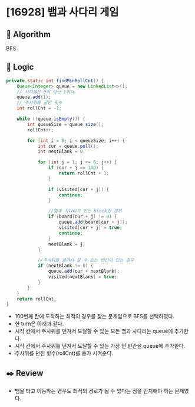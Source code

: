 # [16928] 뱀과 사다리 게임

## :pushpin: **Algorithm**

BFS

## :round_pushpin: **Logic**

```java
private static int findMinRollCnt() {
	Queue<Integer> queue = new LinkedList<>();
	// 시작점은 0이 아닌 1이다.
	queue.add(1);
	// 주사위를 굴린 횟수
	int rollCnt = -1;

	while (!queue.isEmpty()) {
		int queueSize = queue.size();
		rollCnt++;

		for (int i = 0; i < queueSize; i++) {
			int cur = queue.poll();
			int nextBlank = 0;

			for (int j = 1; j <= 6; j++) {
				if (cur + j == 100) {
					return rollCnt + 1;
				}

				if (visited[cur + j]) {
					continue;
				}

				//뱀과 사다리가 있는 block인 경우
				if (board[cur + j] != 0) {
					queue.add(board[cur + j]);
					visited[cur + j] = true;
					continue;
				}
				nextBlank = j;
			}

			//주사위를 굴려서 갈 수 있는 빈칸이 있는 경우
			if (nextBlank != 0) {
				queue.add(cur + nextBlank);
				visited[nextBlank] = true;
			}
		}
	}
	return rollCnt;
}

```

- 100번째 칸에 도착하는 최적의 경우를 찾는 문제임으로 BFS를 선택하였다.
- 한 turn은 아래과 같다.
- 시작 칸에서 주사위를 던져서 도달할 수 있는 모든 뱀과 사다리는 queue에 추가한다.
- 시작 칸에서 주사위를 던져서 도달할 수 있는 가장 먼 빈칸을 queue에 추가한다.
- 주사위를 던진 횟수(rollCnt)를 증가 시켜준다.

## :black_nib: **Review**

- 뱀을 타고 이동하는 경우도 최적의 경로가 될 수 있다는 점을 인지해야 하는 문제였다.
